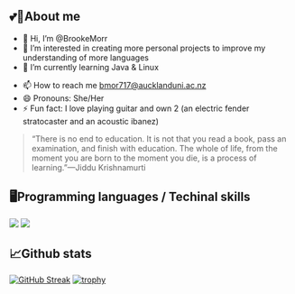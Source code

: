 ## 💕🌸About me
- 👋 Hi, I’m @BrookeMorr
- 👀 I’m interested in creating more personal projects to improve my understanding of more languages
- 🌱 I’m currently learning Java & Linux
<!--  - 💞️ I’m looking to collaborate on ... -->
- 📫 How to reach me bmor717@aucklanduni.ac.nz
- 😄 Pronouns: She/Her
- ⚡ Fun fact: I love playing guitar and own 2 (an electric fender stratocaster and an acoustic ibanez)
> “There is no end to education. It is not that you read a book, pass an examination, and finish with education. The whole of life, from the moment you are born to the moment you die, is a process of learning.”—Jiddu Krishnamurti
  
## 🖥️Programming languages / Techinal skills
![](https://img.shields.io/badge/Code-Python-informational?style=flat&logo=python&logoColor=white&color=2bbc8a)
![](https://img.shields.io/badge/Code-Java-informational?style=flat&logo=java&logoColor=white&color=2bbc8a)

## 📈Github stats
[![GitHub Streak](https://streak-stats.demolab.com?user=BrookeMorr&theme=transparent&hide_border=true&exclude_days=Sun%2CSat)](https://git.io/streak-stats)
[![trophy](https://github-profile-trophy.vercel.app/?username=BrookeMorr&theme=onedark)](https://github.com/BrookeMorr/github-profile-trophy)
